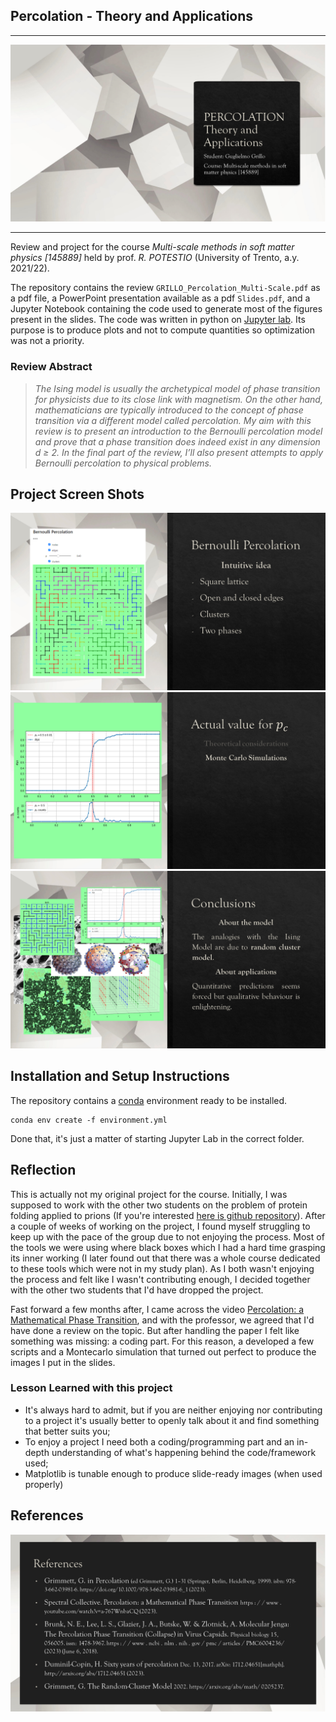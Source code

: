 ## Percolation - Theory and Applications
---
![](images/frontpage.png)

---
Review and project for the course _Multi-scale methods in soft matter physics [145889]_ held by prof. _R. POTESTIO_ (University of Trento, a.y. 2021/22).


The repository contains the review `GRILLO_Percolation_Multi-Scale.pdf` as a pdf file, a PowerPoint presentation available as a pdf `Slides.pdf`, and a Jupyter Notebook containing the code used to generate most of the figures present in the slides. The code was written in python on [Jupyter lab](https://jupyter.org/). Its purpose is to produce plots and not to compute quantities so optimization was not a priority.

### Review Abstract
> _The Ising model is usually the archetypical model of phase transition for physicists due to its close link with magnetism. On the other hand, mathematicians are typically introduced to the concept of phase transition via a different model called percolation. My aim with this review is to present an introduction to the Bernoulli percolation model and prove that a phase transition does indeed exist in any dimension d ≥ 2. In the final part of the review, I’ll also present attempts to apply Bernoulli percolation to physical problems._


## Project Screen Shots
![](images/be_percolation.png)
![](images/monte_carlo.png)
![](images/conclusions.png)


## Installation and Setup Instructions
The repository contains a [conda](https://docs.conda.io/en/latest/) environment ready to be installed.
```
conda env create -f environment.yml
```
Done that, it's just a matter of starting Jupyter Lab in the correct folder.


## Reflection
This is actually not my original project for the course. Initially, I was supposed to work with the other two students on the problem of protein folding applied to prions (If you're interested [here is github repository](https://github.com/alessiagp/PrionsProject)). After a couple of weeks of working on the project, I found myself struggling to keep up with the pace of the group due to not enjoying the process. Most of the tools we were using where black boxes which I had a hard time grasping its inner working (I later found out that there was a whole course dedicated to these tools which were not in my study plan). As I both wasn't enjoying the process and felt like I wasn't contributing enough, I decided together with the other two students that I'd have dropped the project.  

Fast forward a few months after, I came across the video  [Percolation: a Mathematical Phase Transition](https://www.youtube.com/watch?v=a-767WnbaCQ), and with the professor, we agreed that I'd have done a review on the topic. But after handling the paper I felt like something was missing: a coding part. For this reason, a developed a few scripts and a Montecarlo simulation that turned out perfect to produce the images I put in the slides.

### Lesson Learned with this project
- It's always hard to admit, but if you are neither enjoying nor contributing to a project it's usually better to openly talk about it and find something that better suits you;
- To enjoy a project I need both a coding/programming part and an in-depth understanding of what's happening behind the code/framework used;
- Matplotlib is tunable enough to produce slide-ready images (when used properly)

## References
![](images/references.png)
